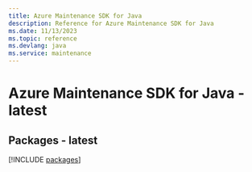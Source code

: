 ```yaml
---
title: Azure Maintenance SDK for Java
description: Reference for Azure Maintenance SDK for Java
ms.date: 11/13/2023
ms.topic: reference
ms.devlang: java
ms.service: maintenance
---
```

# Azure Maintenance SDK for Java - latest
## Packages - latest
[!INCLUDE [packages](maintenance-index.md)]